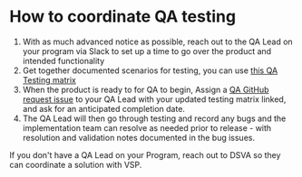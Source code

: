 # How to coordinate QA testing

1. With as much advanced notice as possible, reach out to the QA Lead on your program via Slack to set up a time to go over the product and intended functionality
2. Get together documented scenarios for testing, you can use [this QA Testing matrix](https://github.com/department-of-veterans-affairs/vets.gov-team/blob/master/Practice%20Areas/QA/QA_Testing_Matrix_Template.xlsx)
3. When the product is ready to for QA to begin, Assign a [QA GitHub request issue](https://github.com/department-of-veterans-affairs/vets.gov-team/issues/11243) to your QA Lead with your updated testing matrix linked, and ask for an anticipated completion date.
4. The QA Lead will then go through testing and record any bugs and the implementation team can resolve as needed prior to release - with resolution and validation notes documented in the bug issues.

If you don't have a QA Lead on your Program, reach out to DSVA so they can coordinate a solution with VSP.

